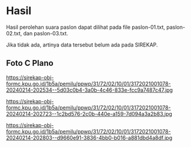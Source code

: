 # Hasil

Hasil perolehan suara paslon dapat dilihat pada file paslon-01.txt, paslon-02.txt, dan paslon-03.txt.

Jika tidak ada, artinya data tersebut belum ada pada SIREKAP.

## Foto C Plano

https://sirekap-obj-formc.kpu.go.id/1b5a/pemilu/ppwp/31/72/02/10/01/3172021001078-20240214-202534--5d03c0b4-3a0b-4c46-833e-fcc9a7487c47.jpg

https://sirekap-obj-formc.kpu.go.id/1b5a/pemilu/ppwp/31/72/02/10/01/3172021001078-20240214-202723--1c2bd576-2c0b-440e-a159-7d094a3a2b83.jpg

https://sirekap-obj-formc.kpu.go.id/1b5a/pemilu/ppwp/31/72/02/10/01/3172021001078-20240214-202803--d9660e91-3836-4bb0-b016-a881dbd4a8df.jpg
